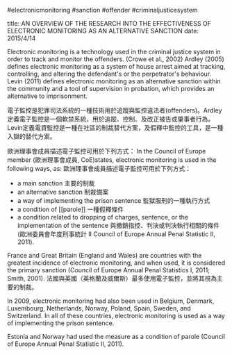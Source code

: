 #electronicmonitoring #sanction #offender #criminaljusticesystem 

title: AN OVERVIEW OF THE RESEARCH INTO THE EFFECTIVENESS OF ELECTRONIC MONITORING AS AN ALTERNATIVE SANCTION
date: 2015/4/14

Electronic monitoring is a technology used in the criminal justice system in order to track and monitor the offenders. (Crowe et al., 2002)
Ardley (2005) defines electronic monitoring as a system of house arrest aimed at tracking, controlling, and altering the defendant's or the perpetrator's behaviour.
Levin (2011) defines electronic monitoring as an alternative sanction within the community and a tool of supervision in probation, which provides an alternative to imprisonment.

電子監控是犯罪司法系統的一種技術用於追蹤與監控違法者(offenders)。Ardley定義電子監控是一個軟禁系統，用於追蹤、控制、及改正被告或肇事者行為。Levin定義電資監控是一種在社區的制裁替代方案，及假釋中監控的工具，是一種入獄的替代方案。

歐洲理事會成員描述電子監控可用於下列方式：
In the Council of Europe member (歐洲理事會成員, CoE)states, electronic monitoring is used in the following ways, as: 
歐洲理事會成員描述電子監控可用於下列方式：
- a main sanction  主要的制裁
- an alternative sanction 制裁備案 
- a way of implementing the prison sentence  監獄服刑的一種執行方式
- a condition of [[parole]] 一種假釋條件
- a condition related to dropping of charges, sentence, or the implementation of the sentence 與撤銷指控、判決或判決執行相關的條件(歐洲委員會年度刑事統計 II Council of Europe Annual Penal Statistic II, 2011).

France and Great Britain (England and Wales) are countries with the greatest incidence of electronic monitoring, and when used, it is considered the primary sanction (Council of Europe Annual Penal Statistics I, 2011; Smith, 2001).
法國與英國（英格蘭及威爾斯）最多使用電子監控，並將其視為主要的制裁。

In 2009, electronic monitoring had also been used in Belgium, Denmark, Luxembourg, Netherlands, Norway, Poland, Spain, Sweden, and Switzerland. In all of these countries, electronic monitoring is used as a way of implementing the prison sentence.

Estonia and Norway had used the measure as a condition of parole (Council of Europe Annual Penal Statistic II, 2011).



